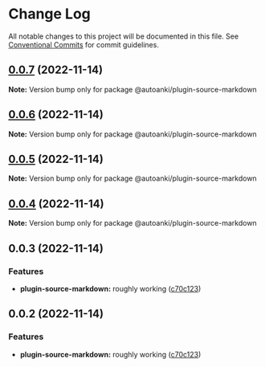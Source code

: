 # Change Log

All notable changes to this project will be documented in this file.
See [Conventional Commits](https://conventionalcommits.org) for commit guidelines.

## [0.0.7](https://github.com/chenlijun99/autoanki/compare/@autoanki/plugin-source-markdown@0.0.6...@autoanki/plugin-source-markdown@0.0.7) (2022-11-14)

**Note:** Version bump only for package @autoanki/plugin-source-markdown

## [0.0.6](https://github.com/chenlijun99/autoanki/compare/@autoanki/plugin-source-markdown@0.0.5...@autoanki/plugin-source-markdown@0.0.6) (2022-11-14)

**Note:** Version bump only for package @autoanki/plugin-source-markdown

## [0.0.5](https://github.com/chenlijun99/autoanki/compare/@autoanki/plugin-source-markdown@0.0.4...@autoanki/plugin-source-markdown@0.0.5) (2022-11-14)

**Note:** Version bump only for package @autoanki/plugin-source-markdown

## [0.0.4](https://github.com/chenlijun99/autoanki/compare/@autoanki/plugin-source-markdown@0.0.3...@autoanki/plugin-source-markdown@0.0.4) (2022-11-14)

**Note:** Version bump only for package @autoanki/plugin-source-markdown

## 0.0.3 (2022-11-14)

### Features

- **plugin-source-markdown:** roughly working ([c70c123](https://github.com/chenlijun99/autoanki/commit/c70c12340444af74141d21c47e9cee9cd91eabe6))

## 0.0.2 (2022-11-14)

### Features

- **plugin-source-markdown:** roughly working ([c70c123](https://github.com/chenlijun99/autoanki/commit/c70c12340444af74141d21c47e9cee9cd91eabe6))

